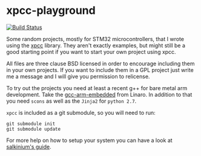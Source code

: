 xpcc-playground
===============

[![Build Status](https://travis-ci.org/ekiwi/xpcc-playground.svg?branch=master)](https://travis-ci.org/ekiwi/xpcc-playground)

Some random projects, mostly for STM32 microcontrollers, that I wrote using
the [xpcc](https://github.com/roboterclubaachen/xpcc) library.
They aren't exactly examples, but might still be a good starting point
if you want to start your own project using xpcc.

All files are three clause BSD licensed in order to encourage including
them in your own projects. If you want to include them in a GPL project
just write me a message and I will give you permission to relicense.

To try out the projects you need at least a recent g++ for bare metal arm
development. Take the [gcc-arm-embedded](https://launchpad.net/gcc-arm-embedded) from Linaro.
In addition to that you need `scons` as well as the `Jinja2` for `python 2.7`.

`xpcc` is included as a git submodule, so you will need to run:

	git submodule init
	git submodule update

For more help on how to setup your system you can have a look at
[salkinium's guide](https://github.com/salkinium/corona/tree/master/software).
